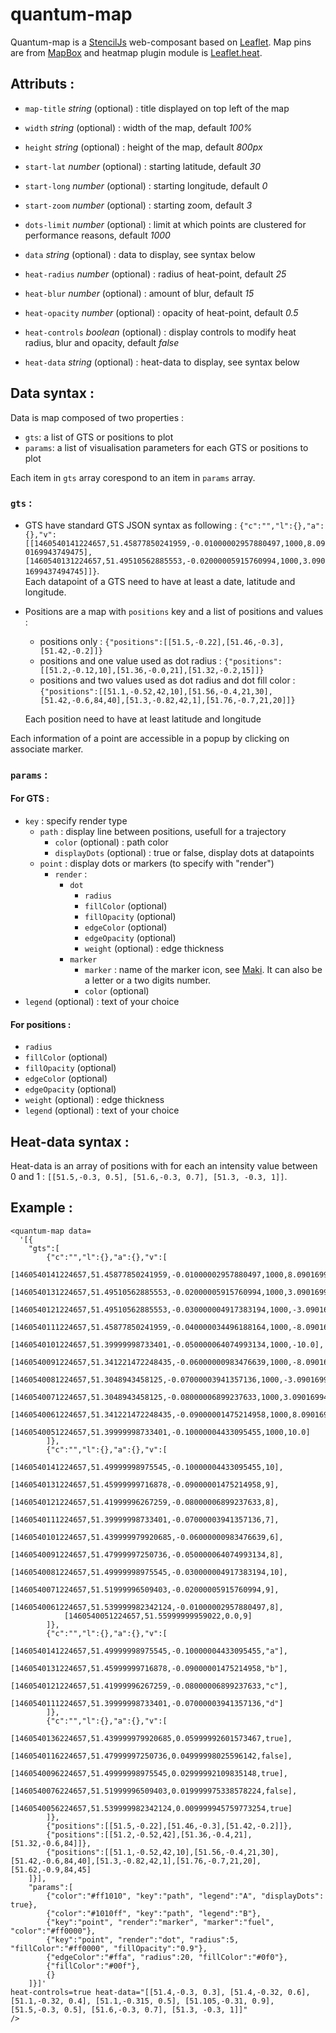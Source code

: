 # quantum-map

Quantum-map is a [StencilJs](https://stenciljs.com/) web-composant based on [Leaflet](https://leafletjs.com/).
Map pins are from [MapBox](https://www.mapbox.com/maki-icons/) and heatmap plugin module is [Leaflet.heat](https://github.com/Vivien-/types-leaflet-heat).

## Attributs :

- `map-title` *string* (optional) : title displayed on top left of the map
- `width` *string* (optional) : width of the map, default *100%*
- `height` *string* (optional) : height of the map, default *800px*
- `start-lat` *number* (optional) : starting latitude, default *30*
- `start-long` *number* (optional) : starting longitude, default *0*
- `start-zoom` *number* (optional) : starting zoom, default *3*
- `dots-limit` *number* (optional) : limit at which points are clustered for performance reasons, default *1000*
- `data` *string* (optional) : data to display, see syntax below

- `heat-radius` *number* (optional) : radius of heat-point, default *25*
- `heat-blur` *number* (optional) : amount of blur, default *15*
- `heat-opacity` *number* (optional) : opacity of heat-point, default *0.5*
- `heat-controls` *boolean* (optional) : display controls to modify heat radius, blur and opacity, default *false*
- `heat-data` *string* (optional) : heat-data to display, see syntax below

## Data syntax :

Data is map composed of two properties :
- `gts`: a list of GTS or positions to plot
- `params`: a list of visualisation parameters for each GTS or positions to plot

Each item in `gts` array corespond to an item in `params` array.


### `gts` :

- GTS have standard GTS JSON syntax as following : `{"c":"","l":{},"a":{},"v":[[1460540141224657,51.45877850241959,-0.01000002957880497,1000,8.090169943749475],[1460540131224657,51.49510562885553,-0.02000005915760994,1000,3.0901699437494745]]}`.\
Each datapoint of a GTS need to have at least a date, latitude and longitude.

- Positions are a map with `positions` key and a list of positions and values :
  - positions only : `{"positions":[[51.5,-0.22],[51.46,-0.3],[51.42,-0.2]]}`
  - positions and one value used as dot radius : `{"positions":[[51.2,-0.12,10],[51.36,-0.0,21],[51.32,-0.2,15]]}`
  - positions and two values used as dot radius and dot fill color : `{"positions":[[51.1,-0.52,42,10],[51.56,-0.4,21,30],[51.42,-0.6,84,40],[51.3,-0.82,42,1],[51.76,-0.7,21,20]]}`

  Each position need to have at least latitude and longitude

Each information of a point are accessible in a popup by clicking on associate marker.


### `params` :


#### For GTS :

- `key` : specify render type
  - `path` : display line between positions, usefull for a trajectory
    - `color` (optional) : path color
    - `displayDots` (optional) : true or false, display dots at datapoints
  - `point` : display dots or markers (to specify with "render")
    - `render` :
      - `dot`
        - `radius`
        - `fillColor` (optional)
        - `fillOpacity` (optional)
        - `edgeColor` (optional)
        - `edgeOpacity` (optional)
        - `weight` (optional) : edge thickness
      - `marker`
        - `marker` : name of the marker icon, see [Maki](https://www.mapbox.com/maki-icons/). It can also be a letter or a two digits number.
        - `color` (optional)
- `legend` (optional) : text of your choice

#### For positions : 

- `radius`
- `fillColor` (optional)
- `fillOpacity` (optional)
- `edgeColor` (optional)
- `edgeOpacity` (optional)
- `weight` (optional) : edge thickness
- `legend` (optional) : text of your choice


## Heat-data syntax :

Heat-data is an array of positions with for each an intensity value between 0 and 1 : `[[51.5,-0.3, 0.5], [51.6,-0.3, 0.7], [51.3, -0.3, 1]]`.


## Example :

    <quantum-map data=
      '[{
        "gts":[
            {"c":"","l":{},"a":{},"v":[
              [1460540141224657,51.45877850241959,-0.01000002957880497,1000,8.090169943749475],
              [1460540131224657,51.49510562885553,-0.02000005915760994,1000,3.0901699437494745],
              [1460540121224657,51.49510562885553,-0.030000004917383194,1000,-3.0901699437494736],
              [1460540111224657,51.45877850241959,-0.040000034496188164,1000,-8.090169943749473],
              [1460540101224657,51.39999998733401,-0.050000064074993134,1000,-10.0],
              [1460540091224657,51.341221472248435,-0.06000000983476639,1000,-8.090169943749475],
              [1460540081224657,51.3048943458125,-0.07000003941357136,1000,-3.0901699437494754],
              [1460540071224657,51.3048943458125,-0.08000006899237633,1000,3.0901699437494723],
              [1460540061224657,51.341221472248435,-0.09000001475214958,1000,8.090169943749473],
              [1460540051224657,51.39999998733401,-0.10000004433095455,1000,10.0]
            ]},
            {"c":"","l":{},"a":{},"v":[
                [1460540141224657,51.49999998975545,-0.10000004433095455,10],
                [1460540131224657,51.45999999716878,-0.09000001475214958,9],
                [1460540121224657,51.41999996267259,-0.08000006899237633,8],
                [1460540111224657,51.39999998733401,-0.07000003941357136,7],
                [1460540101224657,51.439999979920685,-0.06000000983476639,6],
                [1460540091224657,51.47999997250736,-0.050000064074993134,8],
                [1460540081224657,51.49999998975545,-0.030000004917383194,10],
                [1460540071224657,51.51999996509403,-0.02000005915760994,9],
                [1460540061224657,51.539999982342124,-0.01000002957880497,8],
                [1460540051224657,51.55999999959022,0.0,9]
            ]},
            {"c":"","l":{},"a":{},"v":[
                [1460540141224657,51.49999998975545,-0.10000004433095455,"a"],
                [1460540131224657,51.45999999716878,-0.09000001475214958,"b"],
                [1460540121224657,51.41999996267259,-0.08000006899237633,"c"],
                [1460540111224657,51.39999998733401,-0.07000003941357136,"d"]
            ]},
            {"c":"","l":{},"a":{},"v":[
                [1460540136224657,51.439999979920685,0.05999992601573467,true],
                [1460540116224657,51.47999997250736,0.04999998025596142,false],
                [1460540096224657,51.49999998975545,0.02999992109835148,true],
                [1460540076224657,51.51999996509403,0.019999975338578224,false],
                [1460540056224657,51.539999982342124,0.009999945759773254,true]
            ]},
            {"positions":[[51.5,-0.22],[51.46,-0.3],[51.42,-0.2]]},
            {"positions":[[51.2,-0.52,42],[51.36,-0.4,21],[51.32,-0.6,84]]},
            {"positions":[[51.1,-0.52,42,10],[51.56,-0.4,21,30],[51.42,-0.6,84,40],[51.3,-0.82,42,1],[51.76,-0.7,21,20],[51.62,-0.9,84,45]
        ]}],
        "params":[
            {"color":"#ff1010", "key":"path", "legend":"A", "displayDots": true},
            {"color":"#1010ff", "key":"path", "legend":"B"},
            {"key":"point", "render":"marker", "marker":"fuel", "color":"#ff0000"},
            {"key":"point", "render":"dot", "radius":5, "fillColor":"#ff0000", "fillOpacity":"0.9"},
            {"edgeColor":"#ffa", "radius":20, "fillColor":"#0f0"},
            {"fillColor":"#00f"},
            {}
        ]}]'
    heat-controls=true heat-data="[[51.4,-0.3, 0.3], [51.4,-0.32, 0.6], [51.1,-0.32, 0.4], [51.1,-0.315, 0.5], [51.105,-0.31, 0.9], [51.5,-0.3, 0.5], [51.6,-0.3, 0.7], [51.3, -0.3, 1]]"
    />
